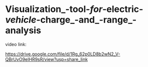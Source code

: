 # Visualization_-tool-_for_-electric-_vehicle_-charge_-and_-range_-analysis

video link:

https://drive.google.com/file/d/1Rg_62p0LD8b2wN2_V-QBrUvO9eIHR9sR/view?usp=share_link

